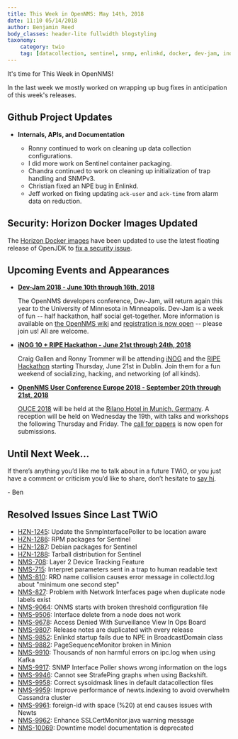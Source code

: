 ```yaml
---
title: This Week in OpenNMS: May 14th, 2018
date: 11:10 05/14/2018
author: Benjamin Reed
body_classes: header-lite fullwidth blogstyling
taxonomy:
    category: twio
    tag: [datacollection, sentinel, snmp, enlinkd, docker, dev-jam, inog, ripe hackathon, ouce]
---
```


It's time for This Week in OpenNMS!

In the last week we mostly worked on wrapping up bug fixes in anticipation of this week's releases.

<!-- git log --author=bamboo@opennms.org --invert-grep --all --no-merges --since='2018-05-07 00:00:00' --until='2018-05-14 00:00:00' --format='%Cblue%ai %Cgreen%aN %Creset%s %Cblue(%H)%Cred%d' --author-date-order | sort | less -R -->

## Github Project Updates

* __Internals, APIs, and Documentation__

  * Ronny continued to work on cleaning up data collection configurations.
  * I did more work on Sentinel container packaging.
  * Chandra continued to work on cleaning up initialization of trap handling and SNMPv3.
  * Christian fixed an NPE bug in Enlinkd.
  * Jeff worked on fixing updating `ack-user` and `ack-time` from alarm data on reduction.

<!--
* __Web & UI__

  * Chandra finished improving our AngularJS table load behavior.
-->

## Security: Horizon Docker Images Updated

The [Horizon Docker images](https://github.com/opennms-forge/docker-horizon-core-web) have been updated to use the latest floating release of OpenJDK to [fix a security issue](https://access.redhat.com/errata/RHSA-2018:1191).


## Upcoming Events and Appearances

* **[Dev-Jam 2018 - June 10th through 16th, 2018](https://wiki.opennms.org/wiki/Dev-Jam_2018)**

  The OpenNMS developers conference, Dev-Jam, will return again this year to the University of Minnesota in Minneapolis.
  Dev-Jam is a week of fun -- half hackathon, half social get-together.  More information is available on [the OpenNMS wiki](https://wiki.opennms.org/wiki/Dev-Jam_2018) and [registration is now open](http://www.opennms.com/opennms-dev-jam-registration) -- please join us!  All are welcome.

* **[iNOG 10 + RIPE Hackathon - June 21st through 24th, 2018](https://inog.net/)**

  Craig Gallen and Ronny Trommer will be attending [iNOG](https://ti.to/inog/10) and the [RIPE Hackathon](https://labs.ripe.net/Members/becha/join-network-operators-tools-hackathon) starting Thursday, June 21st in Dublin.  Join them for a fun weekend of socializing, hacking, and networking (of all kinds).

* **[OpenNMS User Conference Europe 2018 - September 20th through 21st, 2018](https://ouce.opennms.eu/)**

  [OUCE 2018](https://ouce.opennms.eu/) will be held at the [Rilano Hotel in Munich, Germany](https://www.rilano-hotel-muenchen.de/).
  A reception will be held on Wednesday the 19th, with talks and workshops the following Thursday and Friday.
  The [call for papers](https://ouce.opennms.eu/cfp/2018/) is now open for submissions.


## Until Next Week…

If there’s anything you’d like me to talk about in a future TWiO, or you just have a comment or criticism you’d like to share, don’t hesitate to [say hi](mailto:twio@opennms.org).

\- Ben

<!--
  https://github.com/OpenNMS/twio-fodder/blob/master/scripts/twio-issues-list.pl
-->

## Resolved Issues Since Last TWiO

* [HZN-1245](https://issues.opennms.org/browse/HZN-1245): Update the SnmpInterfacePoller to be location aware
* [HZN-1286](https://issues.opennms.org/browse/HZN-1286): RPM packages for Sentinel
* [HZN-1287](https://issues.opennms.org/browse/HZN-1287): Debian packages for Sentinel
* [HZN-1288](https://issues.opennms.org/browse/HZN-1288): Tarball distribution for Sentinel
* [NMS-708](https://issues.opennms.org/browse/NMS-708): Layer 2 Device Tracking Feature
* [NMS-715](https://issues.opennms.org/browse/NMS-715): Interpret parameters sent in a trap to human readable text
* [NMS-810](https://issues.opennms.org/browse/NMS-810): RRD name collision causes error message in collectd.log about "minimum one second step"
* [NMS-827](https://issues.opennms.org/browse/NMS-827): Problem with Network Interfaces page when duplicate node labels exist
* [NMS-9064](https://issues.opennms.org/browse/NMS-9064): ONMS starts with broken threshold configuration file
* [NMS-9506](https://issues.opennms.org/browse/NMS-9506): Interface delete from a node does not work
* [NMS-9678](https://issues.opennms.org/browse/NMS-9678): Access Denied With Surveillance View In Ops Board
* [NMS-9807](https://issues.opennms.org/browse/NMS-9807): Release notes are duplicated with every release
* [NMS-9852](https://issues.opennms.org/browse/NMS-9852): Enlinkd startup fails due to NPE in BroadcastDomain class
* [NMS-9882](https://issues.opennms.org/browse/NMS-9882): PageSequenceMonitor broken in Minion
* [NMS-9910](https://issues.opennms.org/browse/NMS-9910): Thousands of non harmful errors on ipc.log when using Kafka
* [NMS-9917](https://issues.opennms.org/browse/NMS-9917): SNMP Interface Poller shows wrong information on the logs
* [NMS-9946](https://issues.opennms.org/browse/NMS-9946): Cannot see StrafePing graphs when using Backshift.
* [NMS-9958](https://issues.opennms.org/browse/NMS-9958): Correct sysoidmask lines in default datacollection files
* [NMS-9959](https://issues.opennms.org/browse/NMS-9959): Improve performance of newts.indexing to avoid overwhelm Cassandra cluster
* [NMS-9961](https://issues.opennms.org/browse/NMS-9961): foreign-id with space (%20) at end causes issues with Newts
* [NMS-9962](https://issues.opennms.org/browse/NMS-9962): Enhance SSLCertMonitor.java warning message
* [NMS-10069](https://issues.opennms.org/browse/NMS-10069): Downtime model documentation is deprecated